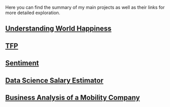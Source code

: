 
Here you can find the summary of my main projects as well as their links for more detailed exploration.


## [Understanding World Happiness](https://www.kaggle.com/rmarques0/world-happiness-overview)
## [TFP](https://github.com/rmarques0/tfp_analysis)
## [Sentiment](https://github.com/rmarques0/sentiment_analysis)
## [Data Science Salary Estimator](https://github.com/rmarques0/ds_salary_proj)
## [Business Analysis of a Mobility Company](https://github.com/rmarques0/Business-Analysis-99)  


